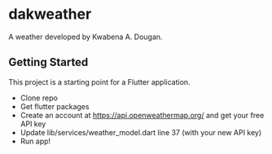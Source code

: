 # dakweather

A weather developed by Kwabena A. Dougan.

## Getting Started

This project is a starting point for a Flutter application.

- Clone repo
- Get flutter packages
- Create an account at https://api.openweathermap.org/ and get your free API key
- Update lib/services/weather_model.dart line 37 (with your new API key)
- Run app!
